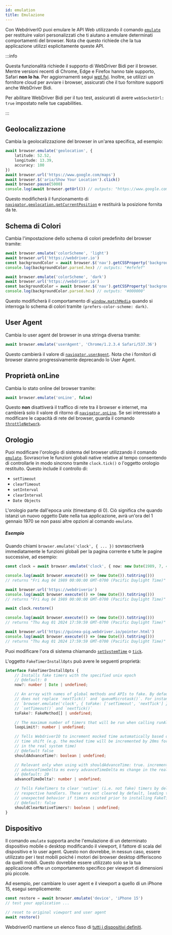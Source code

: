 ```yaml
---
id: emulation
title: Emulazione
---
```


Con WebdriverIO puoi emulare le API Web utilizzando il comando [`emulate`](/docs/api/browser/emulate) per restituire valori personalizzati che ti aiutano a emulare determinati comportamenti del browser. Nota che questo richiede che la tua applicazione utilizzi esplicitamente queste API.

<LiteYouTubeEmbed
    id="2bQXzIB_97M"
    title="WebdriverIO Tutorials: The Emulate Command - Emulate Web APIs at Runtime with WebdriverIO"
/>

:::info

Questa funzionalità richiede il supporto di WebDriver Bidi per il browser. Mentre versioni recenti di Chrome, Edge e Firefox hanno tale supporto, Safari __non lo ha__. Per aggiornamenti segui [wpt.fyi](https://wpt.fyi/results/webdriver/tests/bidi/script/add_preload_script/add_preload_script.py?label=experimental&label=master&aligned). Inoltre, se utilizzi un fornitore cloud per avviare i browser, assicurati che il tuo fornitore supporti anche WebDriver Bidi.

Per abilitare WebDriver Bidi per il tuo test, assicurati di avere `webSocketUrl: true` impostato nelle tue capabilities.

:::

## Geolocalizzazione

Cambia la geolocalizzazione del browser in un'area specifica, ad esempio:

```ts
await browser.emulate('geolocation', {
    latitude: 52.52,
    longitude: 13.39,
    accuracy: 100
})
await browser.url('https://www.google.com/maps')
await browser.$('aria/Show Your Location').click()
await browser.pause(5000)
console.log(await browser.getUrl()) // outputs: "https://www.google.com/maps/@52.52,13.39,16z?entry=ttu"
```

Questo modificherà il funzionamento di [`navigator.geolocation.getCurrentPosition`](https://developer.mozilla.org/en-US/docs/Web/API/Geolocation/getCurrentPosition) e restituirà la posizione fornita da te.

## Schema di Colori

Cambia l'impostazione dello schema di colori predefinito del browser tramite:

```ts
await browser.emulate('colorScheme', 'light')
await browser.url('https://webdriver.io')
const backgroundColor = await browser.$('nav').getCSSProperty('background-color')
console.log(backgroundColor.parsed.hex) // outputs: "#efefef"

await browser.emulate('colorScheme', 'dark')
await browser.url('https://webdriver.io')
const backgroundColor = await browser.$('nav').getCSSProperty('background-color')
console.log(backgroundColor.parsed.hex) // outputs: "#000000"
```

Questo modificherà il comportamento di [`window.matchMedia`](https://developer.mozilla.org/en-US/docs/Web/API/Window/matchMedia) quando si interroga lo schema di colori tramite `(prefers-color-scheme: dark)`.

## User Agent

Cambia lo user agent del browser in una stringa diversa tramite:

```ts
await browser.emulate('userAgent', 'Chrome/1.2.3.4 Safari/537.36')
```

Questo cambierà il valore di [`navigator.userAgent`](https://developer.mozilla.org/en-US/docs/Web/API/Navigator/userAgent). Nota che i fornitori di browser stanno progressivamente deprecando lo User Agent.

## Proprietà onLine

Cambia lo stato online del browser tramite:

```ts
await browser.emulate('onLine', false)
```

Questo __non__ disattiverà il traffico di rete tra il browser e internet, ma cambierà solo il valore di ritorno di [`navigator.onLine`](https://developer.mozilla.org/en-US/docs/Web/API/Navigator/onLine). Se sei interessato a modificare le capacità di rete del browser, guarda il comando [`throttleNetwork`](/docs/api/browser/throttleNetwork).

## Orologio

Puoi modificare l'orologio di sistema del browser utilizzando il comando [`emulate`](/docs/emulation). Sovrascrive le funzioni globali native relative al tempo consentendo di controllarle in modo sincrono tramite `clock.tick()` o l'oggetto orologio restituito. Questo include il controllo di:

- `setTimeout`
- `clearTimeout`
- `setInterval`
- `clearInterval`
- `Date Objects`

L'orologio parte dall'epoca unix (timestamp di 0). Ciò significa che quando istanzi un nuovo oggetto Date nella tua applicazione, avrà un'ora del 1 gennaio 1970 se non passi altre opzioni al comando `emulate`.

##### Esempio

Quando chiami `browser.emulate('clock', { ... })` sovrascriverà immediatamente le funzioni globali per la pagina corrente e tutte le pagine successive, ad esempio:

```ts
const clock = await browser.emulate('clock', { now: new Date(1989, 7, 4) })

console.log(await browser.execute(() => (new Date()).toString()))
// returns "Fri Aug 04 1989 00:00:00 GMT-0700 (Pacific Daylight Time)"

await browser.url('https://webdriverio')
console.log(await browser.execute(() => (new Date()).toString()))
// returns "Fri Aug 04 1989 00:00:00 GMT-0700 (Pacific Daylight Time)"

await clock.restore()

console.log(await browser.execute(() => (new Date()).toString()))
// returns "Thu Aug 01 2024 17:59:59 GMT-0700 (Pacific Daylight Time)"

await browser.url('https://guinea-pig.webdriver.io/pointer.html')
console.log(await browser.execute(() => (new Date()).toString()))
// returns "Thu Aug 01 2024 17:59:59 GMT-0700 (Pacific Daylight Time)"
```

Puoi modificare l'ora di sistema chiamando [`setSystemTime`](/docs/api/clock/setSystemTime) o [`tick`](/docs/api/clock/tick).

L'oggetto `FakeTimerInstallOpts` può avere le seguenti proprietà:

```ts
interface FakeTimerInstallOpts {
    // Installs fake timers with the specified unix epoch
    // @default: 0
    now?: number | Date | undefined;

    // An array with names of global methods and APIs to fake. By default, WebdriverIO
    // does not replace `nextTick()` and `queueMicrotask()`. For instance,
    // `browser.emulate('clock', { toFake: ['setTimeout', 'nextTick'] })` will fake only
    // `setTimeout()` and `nextTick()`
    toFake?: FakeMethod[] | undefined;

    // The maximum number of timers that will be run when calling runAll() (default: 1000)
    loopLimit?: number | undefined;

    // Tells WebdriverIO to increment mocked time automatically based on the real system
    // time shift (e.g. the mocked time will be incremented by 20ms for every 20ms change
    // in the real system time)
    // @default false
    shouldAdvanceTime?: boolean | undefined;

    // Relevant only when using with shouldAdvanceTime: true. increment mocked time by
    // advanceTimeDelta ms every advanceTimeDelta ms change in the real system time
    // @default: 20
    advanceTimeDelta?: number | undefined;

    // Tells FakeTimers to clear 'native' (i.e. not fake) timers by delegating to their
    // respective handlers. These are not cleared by default, leading to potentially
    // unexpected behavior if timers existed prior to installing FakeTimers.
    // @default: false
    shouldClearNativeTimers?: boolean | undefined;
}
```

## Dispositivo

Il comando `emulate` supporta anche l'emulazione di un determinato dispositivo mobile o desktop modificando il viewport, il fattore di scala del dispositivo e lo user agent. Questo non dovrebbe, in nessun caso, essere utilizzato per i test mobili poiché i motori dei browser desktop differiscono da quelli mobili. Questo dovrebbe essere utilizzato solo se la tua applicazione offre un comportamento specifico per viewport di dimensioni più piccole.

Ad esempio, per cambiare lo user agent e il viewport a quello di un iPhone 15, esegui semplicemente:

```ts
const restore = await browser.emulate('device', 'iPhone 15')
// test your application ...

// reset to original viewport and user agent
await restore()
```

WebdriverIO mantiene un elenco fisso di [tutti i dispositivi definiti](https://github.com/webdriverio/webdriverio/blob/main/packages/webdriverio/src/deviceDescriptorsSource.ts).